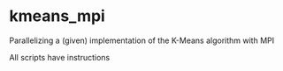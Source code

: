 # kmeans_mpi
Parallelizing a (given) implementation of the K-Means algorithm with MPI

All scripts have instructions
